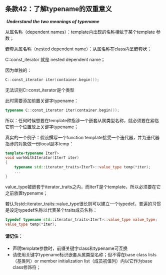 ## 条款42：了解typename的双重意义

​		***Understand the  two meanings of typename***

从属名称（dependent names）：template内出现的名称相依于某个template 参数；

嵌套从属名称（nested dependent name）：从属名称在class内呈嵌套状；

C::const_iterator 就是 nested dependent name；

因为单独的：

```c++
C::const_iterator iter(container.begin());
```

无法识别C::const_iterator是个类型

此时需要添加前置关键字typename：

```c++
typename C::const_iterator iter(container.begin());
```

所以：任何时候想要在template种指涉一个嵌套从属类型名称，就必须要在紧临它前一个位置放上关键字typename；

真实的一个例子：假设撰写一个function template接受一个迭代器，并为迭代器指涉的对象做一份local副本temp：

```c++
template<typename IterT>
void workWithIterator(IterT iter)
{
	typename std::iterator_traits<IterT>::value_type temp(*iter);
	...
}
```

value_type被嵌套于iterator_traits<IterT>之内，而IterT是个template，所以必须要在它之前放置typename；

若认为std::iterator_traits<IterT>::value_type很长则可以建立一个typedef。普遍的习惯是设定typedef名称以代表某个traits成员名称：

```c++
typedef typename std::iterator_traits<IterT>::value_type value_type;
value_type temp(*iter);
```

#### 请记住：

+ 声明template参数时，前缀关键字class和typename可互换
+ 请使用关键字typename标识嵌套从属类型名称；但不得在base class lists（基类列）or member initialization list（成员初值列）内以它作为base class修饰符；